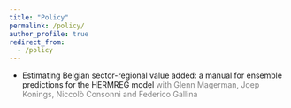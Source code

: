 ```yaml
---
title: "Policy"
permalink: /policy/
author_profile: true
redirect_from:
  - /policy
---
```


* <a href="https://albepal.github.io/files/HERMREG_Report.pdf" style="text-decoration: none" target="_blank">Estimating Belgian sector-regional value added: a manual for ensemble predictions for the HERMREG model</a> <a style="color: gray; text-decoration: none" target="_blank">with Glenn Magerman, Joep Konings, Niccolò Consonni and Federico Gallina</a>